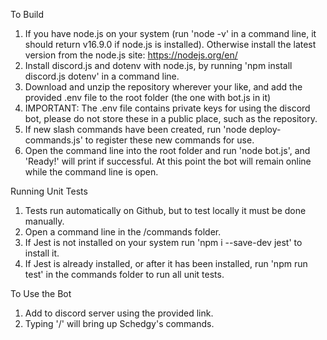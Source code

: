 To Build
1. If you have node.js on your system (run 'node -v' in a command line, it should return v16.9.0 if node.js is installed). Otherwise install the latest version from the node.js site: https://nodejs.org/en/
2. Install discord.js and dotenv with node.js, by running 'npm install discord.js dotenv' in a command line.
3. Download and unzip the repository wherever your like, and add the provided .env file to the root folder (the one with bot.js in it)
4. IMPORTANT: The .env file contains private keys for using the discord bot, please do not store these in a public place, such as the repository.
5. If new slash commands have been created, run 'node deploy-commands.js' to register these new commands for use.
6. Open the command line into the root folder and run 'node bot.js', and 'Ready!' will print if successful. At this point the bot will remain online while the command line is open.

Running Unit Tests
1. Tests run automatically on Github, but to test locally it must be done manually.
2. Open a command line in the /commands folder.
3. If Jest is not installed on your system run 'npm i --save-dev jest' to install it.
4. If Jest is already installed, or after it has been installed, run 'npm run test' in the commands folder to run all unit tests.

To Use the Bot
1. Add to discord server using the provided link.
2. Typing '/' will bring up Schedgy's commands.
